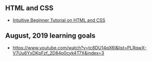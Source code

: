 ## HTML and CSS

* [Intuitive Beginner Tutorial on HTML and CSS](https://internetingishard.com/html-and-css)

## August, 2019 learning goals

* https://www.youtube.com/watch?v=tc8DU14qX6I&list=PLRqwX-V7Uu6YxDKpFzf_2D84p0cyk4T7X&index=3
